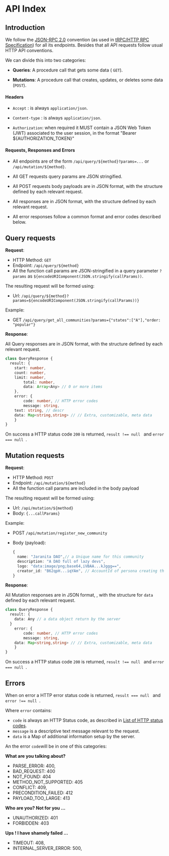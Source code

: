# API Index

## Introduction

We follow the [JSON-RPC 2.0](https://www.jsonrpc.org/specification) convention (as used in [tRPC/HTTP RPC Specification](https://trpc.io/docs/rpc)) for all its endpoints. Besides that all API requests follow usual HTTP API conventions. 

We can divide this into two categories:

- **Queries**: A procedure call that gets some data ( `GET`).

- **Mutations**: A procedure call that creates, updates, or deletes some data (`POST`).

#### Headers

- `Accept` : is always `application/json`.

- `Content-type` : is always `application/json`.
- `Authorization`: when required it MUST contain a JSON Web Token (JWT) associated to the user session, in the format "Bearer $\{AUTHORIZATION_TOKEN\}"

#### Requests, Responses and Errors

- All endpoints are of the form `/api/query/${method}?params=...` or `/api/mutation/${method}`.

- All GET requests query params are JSON stringified.

- All POST requests body payloads are in JSON format, with the structure defined by each relevant request.

- All responses are in JSON format, with the structure defined by each relevant request.

- All error responses follow a common format and error codes described below.

## Query requests

**Request**: 

- HTTP Method: `GET`
- Endpoint:  `/api/query/${method}`
- All the function call params are JSON-stringified in a query parameter `?params` as `${encodeURIComponent(JSON.stringify(callParams))`. 

The resulting request will be formed using:

- Url: `/api/query/${method}?params=${encodeURIComponent(JSON.stringify(callParams))}`

Example:

- GET  `/api/query/get_all_communities?params={"states":["A"],"order: "popular"}`

**Response**:

All Query responses are in JSON format, with the structure defined by each relevant request.

~~~typescript
class QueryResponse {
  result: {
   	start: number, 
    count: number,
  	limit: number,
		total: number,
		data: Array<Any> // 0 or more items
	},
	error: {
		code: number, // HTTP error codes
		message: string,
    text: string, // descr
    data: Map<string,string> // // Extra, customizable, meta data
	}
}
~~~

On success a HTTP status code `200` is returned, `result !== null ` and `error === null `.

## Mutation requests

**Request**: 

- HTTP Method: `POST`
- Endpoint:  `/api/mutation/${method}`
- All the function call params are included in the body payload 

The resulting request will be formed using:

- Url: `/api/mutation/${method}`
- Body: `{...callParams}`

Example:

- POST  `/api/mutation/register_new_community`

- Body (payload): 

  ~~~ typescript
  {
    name: "Jaranita DAO",// a Unique name for this community
    description: "A DAO full of lazy devs",
    logo: "data:image/png;base64,iVBAA...kJggg==",
    creator_id: "B62qpH...iqYAm", // AccountId of persona creating this community
  }
  ~~~

**Response**:

All Mutation responses are in JSON format, , with the structure for `data` defined by each relevant request.

~~~typescript
class QueryResponse {
  result: {
    data: Any // a data object return by the server
  } 
	error: {
		code: number, // HTTP error codes
		message: string,
    data: Map<string,string> // // Extra, customizable, meta data
	}
}
~~~

On success a HTTP status code `200` is returned, `result !== null ` and `error === null `.

## Errors

When on error  a HTTP error status code is returned, `result === null ` and `error !== null `. 

Where `error` contains:

-  `code` is always an HTTP Status code, as described in [List of HTTP status codes](https://en.wikipedia.org/wiki/List_of_HTTP_status_codes).
- `message` is a descriptive text message relevant to the request.
-  `data` is a Map of additional information setup by the server.

An the  error `code`will be in one of this categories:

**What are you talking about?**

- PARSE_ERROR: 400,
- BAD_REQUEST: 400
- NOT_FOUND: 404
- METHOD_NOT_SUPPORTED: 405
- CONFLICT: 409,
- PRECONDITION_FAILED: 412
- PAYLOAD_TOO_LARGE: 413

**Who are you? Not for you ...**

- UNAUTHORIZED: 401
- FORBIDDEN: 403

**Ups ! I have shamely failed ...** 

- TIMEOUT: 408,
- INTERNAL_SERVER_ERROR: 500,
